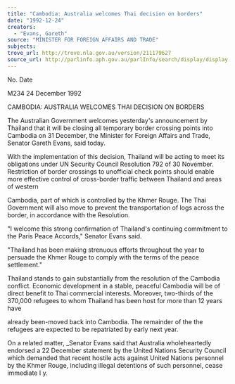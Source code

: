 ```yaml
---
title: "Cambodia: Australia welcomes Thai decision on borders"
date: "1992-12-24"
creators:
  - "Evans, Gareth"
source: "MINISTER FOR FOREIGN AFFAIRS AND TRADE"
subjects:
trove_url: http://trove.nla.gov.au/version/211179627
source_url: http://parlinfo.aph.gov.au/parlInfo/search/display/display.w3p;query=Id%3A%22media/pressrel/2930490%22
---
```


  No. Date 

  M234 24 December 1992 

  CAMBODIA: AUSTRALIA WELCOMES THAI DECISION ON  BORDERS 

  The Australian Government welcomes yesterday's announcement by Thailand  that it will be closing all temporary border crossing points into Cambodia on 31  December, the Minister for Foreign Affairs and Trade, Senator Gareth Evans,  said today. 

  With the implementation of this decision, Thailand will be acting to meet its  obligations under UN Security Council Resolution 792 of 30 November.  Restriction of border crossings to unofficial check points should enable more  effective control of cross-border traffic between Thailand and areas of western 

  Cambodia, part of which is controlled by the Khmer Rouge. The Thai  Government will also move to prevent the transportation of logs across the  border, in accordance with the Resolution. 

  "I welcome this strong confirmation of Thailand's continuing commitment to  the Paris Peace Accords," Senator Evans said. 

  "Thailand has been making strenuous efforts throughout the year to persuade  the Khmer Rouge to comply with the terms of the peace settlement." 

  Thailand stands to gain substantially from the resolution of the Cambodia  conflict. Economic development in a stable, peaceful Cambodia will be of  direct benefit to Thai commercial interests. Moreover, two-thirds of the  370,000 refugees to whom Thailand has been host for more than 12 years have 

  already been-moved back into Cambodia. The remainder of the the refugees are  expected to be repatriated by early next year. 

  On a related matter, _Senator Evans said that Australia wholeheartedly endorsed  a 22 December statement by the United Nations Security Council which  demanded that recent hostile acts against United Nations personnel by the  Khmer Rouge, including illegal detentions of such personnel, cease  immediate I y. 


